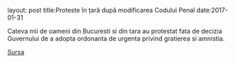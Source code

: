 layout: post
title:Proteste în țară după modificarea Codului Penal
date:2017-01-31


Cateva mii de oameni din Bucuresti si din tara au protestat fata de decizia Guvernului de a adopta ordonanta de urgenta privind gratierea si amnistia.  


[Sursa](http://www.agerpres.ro/social/2017/01/31/cateva-sute-de-persoane-protesteaza-la-guvern-23-18-48)
